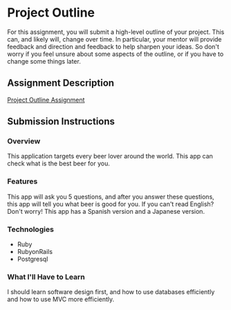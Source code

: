 # Project Outline
For this assignment, you will submit a high-level outline of your project. This can, and likely will, change over time. In particular, your mentor will provide feedback and direction and feedback to help sharpen your ideas. So don't worry if you feel unsure about some aspects of the outline, or if you have to change some things later.

## Assignment Description
[Project Outline Assignment](https://education.launchcode.org/liftoff/assignments/project-outline/)

## Submission Instructions

### Overview
This application targets every beer lover around the world. This app can check what is the best beer for you. 
### Features
This app will ask you 5 questions, and after you answer these questions, this app will tell you what beer is good for you.
If you can't read English? Don't worry! This app has a Spanish version and a Japanese version.
### Technologies
* Ruby
* RubyonRails
* Postgresql
### What I'll Have to Learn
I should learn software design first, and how to use databases efficiently and how to use MVC more efficiently. 

